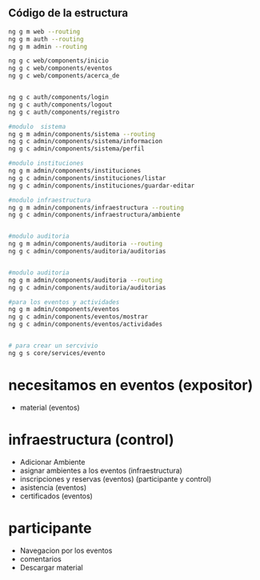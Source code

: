## Código de la estructura

```Bash
ng g m web --routing
ng g m auth --routing
ng g m admin --routing

ng g c web/components/inicio
ng g c web/components/eventos
ng g c web/components/acerca_de


ng g c auth/components/login
ng g c auth/components/logout
ng g c auth/components/registro

#modulo  sistema
ng g m admin/components/sistema --routing
ng g c admin/components/sistema/informacion
ng g c admin/components/sistema/perfil

#modulo instituciones
ng g m admin/components/instituciones
ng g c admin/components/instituciones/listar
ng g c admin/components/instituciones/guardar-editar

#modulo infraestructura
ng g m admin/components/infraestructura --routing
ng g c admin/components/infraestructura/ambiente


#modulo auditoria
ng g m admin/components/auditoria --routing
ng g c admin/components/auditoria/auditorias


#modulo auditoria
ng g m admin/components/auditoria --routing
ng g c admin/components/auditoria/auditorias

#para los eventos y actividades
ng g m admin/components/eventos
ng g c admin/components/eventos/mostrar
ng g c admin/components/eventos/actividades


# para crear un sercvivio
ng g s core/services/evento
```


# necesitamos en eventos (expositor)
* material (eventos)

# infraestructura (control)
* Adicionar Ambiente
* asignar ambientes a los eventos (infraestructura)
* inscripciones y reservas (eventos) (participante y control)
* asistencia (eventos)
* certificados (eventos)

# participante  
* Navegacion por los eventos
* comentarios
* Descargar material




